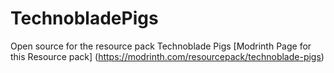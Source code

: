 # TechnobladePigs
Open source for the resource pack Technoblade Pigs
[Modrinth Page for this Resource pack] (https://modrinth.com/resourcepack/technoblade-pigs)
